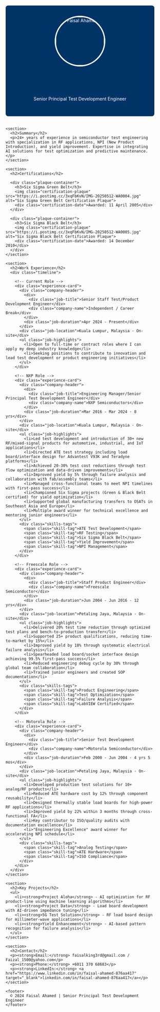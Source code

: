 
<html lang="en">
<head>
  <meta charset="UTF-8">
  <meta name="viewport" content="width=device-width, initial-scale=1.0">
  <title>Faisal Ahamed - Senior Principal Test Development Engineer</title>
  <style>
    :root {
      --primary: #003366;
      --secondary: #4a8fe7;
      --accent: #e74c3c;
      --light: rgba(255,255,255,0.9);
      --dark: #2c3e50;
      --sixsigma-green: #009b77;
      --sixsigma-black: #333333;
    }
    
    body {
      font-family: 'Segoe UI', system-ui, sans-serif;
      background: #f5f5f5;
      color: var(--dark);
      line-height: 1.6;
      margin: 0;
      padding: 0;
    }
    
    .container {
      max-width: 1000px;
      margin: 0 auto;
      padding: 20px;
    }
    
    header {
      background: var(--primary);
      color: white;
      padding: 2rem;
      text-align: center;
      border-radius: 8px;
      margin-bottom: 2rem;
    }
    
    .profile-pic {
      width: 150px;
      height: 150px;
      border-radius: 50%;
      border: 4px solid white;
      object-fit: cover;
      margin: 0 auto 1rem;
      display: block;
    }
    
    section {
      background-color: white;
      padding: 1.5rem;
      border-radius: 8px;
      margin-bottom: 2rem;
      box-shadow: 0 2px 5px rgba(0,0,0,0.1);
    }
    
    h1, h2, h3 {
      color: var(--primary);
    }
    
    h2 {
      border-bottom: 2px solid var(--secondary);
      padding-bottom: 5px;
      display: inline-block;
    }
    
    ul {
      padding-left: 20px;
    }
    
    li {
      margin-bottom: 10px;
      position: relative;
      list-style-type: none;
      padding-left: 1.5em;
    }
    
    li:before {
      content: "▹";
      color: var(--accent);
      position: absolute;
      left: 0;
    }
    
    /* Certification Plaques */
    .plaque-container {
      text-align: center;
      margin: 25px 0;
    }
    
    .certification-plaque {
      width: 100%;
      max-width: 400px;
      border: 10px solid #d4af37;
      border-radius: 5px;
      box-shadow: 0 5px 15px rgba(0,0,0,0.2);
      margin: 15px auto;
    }
    
    /* Timeline Experience */
    .timeline {
      position: relative;
      max-width: 1000px;
      margin: 30px auto;
    }
    
    .timeline::after {
      content: '';
      position: absolute;
      width: 2px;
      background-color: var(--secondary);
      top: 0;
      bottom: 0;
      left: 50px;
    }
    
    .experience-card {
      position: relative;
      background-color: white;
      border-radius: 8px;
      padding: 20px;
      margin-bottom: 30px;
      margin-left: 80px;
    }
    
    .experience-card::before {
      content: '';
      position: absolute;
      width: 20px;
      height: 20px;
      background-color: white;
      border: 4px solid var(--secondary);
      border-radius: 50%;
      left: -62px;
      top: 30px;
      z-index: 1;
    }
    
    .company-header {
      display: flex;
      justify-content: space-between;
      flex-wrap: wrap;
      margin-bottom: 10px;
    }
    
    .company-name {
      font-weight: bold;
      color: var(--primary);
      font-size: 1.2rem;
    }
    
    .job-title {
      font-weight: 600;
      margin-bottom: 5px;
    }
    
    .job-duration {
      color: #666;
      font-size: 0.9rem;
    }
    
    .job-location {
      font-style: italic;
      color: #666;
      margin-bottom: 15px;
    }
    
    .job-highlights {
      padding-left: 0;
    }
    
    .skills-tags {
      display: flex;
      flex-wrap: wrap;
      gap: 8px;
      margin-top: 15px;
    }
    
    .skill-tag {
      background-color: #e0e9f5;
      color: var(--primary);
      padding: 4px 10px;
      border-radius: 20px;
      font-size: 0.8rem;
    }
    
    footer {
      text-align: center;
      padding: 1rem;
      color: #666;
    }
    
    @media (max-width: 768px) {
      .container {
        padding: 10px;
      }
      
      .experience-card {
        margin-left: 60px;
      }
      
      .timeline::after {
        left: 30px;
      }
      
      .experience-card::before {
        left: -42px;
      }
    }
  </style>
</head>
<body>
  <div class="container">
    <header>
      <img class="profile-pic" src="https://i.postimg.cc/30xskJK9/18bcd881.jpg" alt="Faisal Ahamed">
      <h1>Faisal Ahamed</h1>
      <p>Senior Principal Test Development Engineer</p>
    </header>

    <section>
      <h2>Summary</h2>
      <p>24+ years of experience in semiconductor test engineering with specialization in RF applications, NPI (New Product Introduction), and yield improvement. Expertise in integrating AI solutions for test optimization and predictive maintenance.</p>
    </section>

    <section>
      <h2>Certifications</h2>
      
      <div class="plaque-container">
        <h3>Six Sigma Green Belt</h3>
        <img class="certification-plaque" src="https://i.postimg.cc/3xqFbKvN/IMG-20250512-WA0004.jpg" alt="Six Sigma Green Belt Certification Plaque">
        <div class="certification-date">Awarded: 11 April 2005</div>
      </div>
      
      <div class="plaque-container">
        <h3>Six Sigma Black Belt</h3>
        <img class="certification-plaque" src="https://i.postimg.cc/3xqFbKvN/IMG-20250512-WA0005.jpg" alt="Six Sigma Black Belt Certification Plaque">
        <div class="certification-date">Awarded: 14 December 2010</div>
      </div>
    </section>

    <section>
      <h2>Work Experience</h2>
      <div class="timeline">
        
        <!-- Current Role -->
        <div class="experience-card">
          <div class="company-header">
            <div>
              <div class="job-title">Senior Staff Test/Product Development Engineer</div>
              <div class="company-name">Independent / Career Break</div>
            </div>
            <div class="job-duration">Apr 2024 - Present</div>
          </div>
          <div class="job-location">Kuala Lumpur, Malaysia · On-site</div>
          <ul class="job-highlights">
            <li>Open to full-time or contract roles where I can apply my deep industry knowledge</li>
            <li>Seeking positions to contribute to innovation and lead test development or product engineering initiatives</li>
          </ul>
        </div>
        
        <!-- NXP Role -->
        <div class="experience-card">
          <div class="company-header">
            <div>
              <div class="job-title">Engineering Manager/Senior Principal Test Development Engineer</div>
              <div class="company-name">NXP Semiconductors</div>
            </div>
            <div class="job-duration">Mar 2016 - Mar 2024 · 8 yrs</div>
          </div>
          <div class="job-location">Kuala Lumpur, Malaysia · On-site</div>
          <ul class="job-highlights">
            <li>Led test development and introduction of 30+ new RF/mixed-signal products for automotive, industrial, and IoT applications</li>
            <li>Directed ATE test strategy including load board/interface design for Advantest V93K and Teradyne platforms</li>
            <li>Achieved 20-30% test cost reductions through test flow optimization and data-driven improvements</li>
            <li>Improved yield by 5% through failure analysis and collaboration with fab/assembly teams</li>
            <li>Managed cross-functional teams to meet NPI timelines with first-pass success</li>
            <li>Championed Six Sigma projects (Green & Black Belt certified) for yield optimization</li>
            <li>Supported global manufacturing transfers to OSATs in Southeast Asia and Europe</li>
            <li>Multiple award winner for technical excellence and mentoring junior engineers</li>
          </ul>
          <div class="skills-tags">
            <span class="skill-tag">ATE Test Development</span>
            <span class="skill-tag">RF Testing</span>
            <span class="skill-tag">Six Sigma Black Belt</span>
            <span class="skill-tag">Yield Improvement</span>
            <span class="skill-tag">NPI Management</span>
          </div>
        </div>
        
        <!-- Freescale Role -->
        <div class="experience-card">
          <div class="company-header">
            <div>
              <div class="job-title">Staff Product Engineer</div>
              <div class="company-name">Freescale Semiconductor</div>
            </div>
            <div class="job-duration">Jun 2004 - Jun 2016 · 12 yrs</div>
          </div>
          <div class="job-location">Petaling Jaya, Malaysia · On-site</div>
          <ul class="job-highlights">
            <li>Delivered 20% test time reduction through optimized test plans and bench-to-production transfer</li>
            <li>Supported 25+ product qualifications, reducing time-to-market by 15%</li>
            <li>Improved yield by 18% through systematic electrical failure analysis</li>
            <li>Spearheaded load board/socket interface design achieving 99.5% first-pass success</li>
            <li>Reduced engineering debug cycle by 30% through global team collaboration</li>
            <li>Trained junior engineers and created SOP documentation</li>
          </ul>
          <div class="skills-tags">
            <span class="skill-tag">Product Engineering</span>
            <span class="skill-tag">Test Optimization</span>
            <span class="skill-tag">Failure Analysis</span>
            <span class="skill-tag">LabVIEW Certified</span>
          </div>
        </div>
        
        <!-- Motorola Role -->
        <div class="experience-card">
          <div class="company-header">
            <div>
              <div class="job-title">Senior Test Development Engineer</div>
              <div class="company-name">Motorola Semiconductor</div>
            </div>
            <div class="job-duration">Feb 2000 - Jun 2004 · 4 yrs 5 mos</div>
          </div>
          <div class="job-location">Petaling Jaya, Malaysia · On-site</div>
          <ul class="job-highlights">
            <li>Developed production test solutions for 10+ analog/RF products</li>
            <li>Reduced ATE hardware cost by 12% through component reusability</li>
            <li>Designed thermally stable load boards for high-power RF applications</li>
            <li>Improved yield by 22% within 3 months through cross-functional FA</li>
            <li>Key contributor to ISO/quality audits with documentation excellence</li>
            <li>"Engineering Excellence" award winner for accelerating NPI schedule</li>
          </ul>
          <div class="skills-tags">
            <span class="skill-tag">Analog Testing</span>
            <span class="skill-tag">ATE Hardware</span>
            <span class="skill-tag">ISO Compliance</span>
          </div>
        </div>
      </div>
    </section>

    <section>
      <h2>Key Projects</h2>
      <ul>
        <li><strong>Project Aloha</strong> - AI optimization for RF product-line using machine learning algorithms</li>
        <li><strong>Project Data</strong> - Load board development with AI-driven impedance tuning</li>
        <li><strong>5G Test Solution</strong> - RF load board design for millimeter-wave applications</li>
        <li><strong>Yield Enhancement</strong> - AI-based pattern recognition for failure analysis</li>
      </ul>
    </section>

    <section>
      <h2>Contact</h2>
      <p><strong>Email:</strong> faisalking3rd@gmail.com / Faizal_1500@yahoo.com</p>
      <p><strong>Phone:</strong> +6011 370 68683</p>
      <p><strong>LinkedIn:</strong> <a href="https://www.linkedin.com/in/faisal-ahamed-876aa417" target="_blank">linkedin.com/in/faisal-ahamed-876aa417</a></p>
    </section>

    <footer>
      © 2024 Faisal Ahamed | Senior Principal Test Development Engineer
    </footer>
  </div>
</body>
</html>
